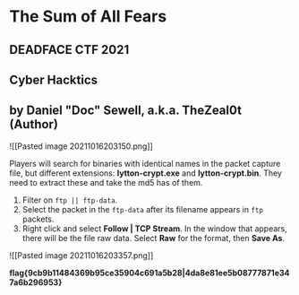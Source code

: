 # The Sum of All Fears

## DEADFACE CTF 2021
## Cyber Hacktics
## by Daniel "Doc" Sewell, a.k.a. TheZeal0t (Author)

![[Pasted image 20211016203150.png]]

Players will search for binaries with identical names in the packet capture file, but different extensions: **lytton-crypt.exe** and **lytton-crypt.bin**.  They need to extract these and take the md5 has of them.

1.  Filter on `ftp || ftp-data`.
2.  Select the packet in the `ftp-data` after its filename appears in `ftp` packets.
3.  Right click and select **Follow | TCP Stream**.  In the window that appears, there will be the file raw data.  Select **Raw** for the format, then **Save As**.

![[Pasted image 20211016203357.png]]

**flag{9cb9b11484369b95ce35904c691a5b28|4da8e81ee5b08777871e347a6b296953}**